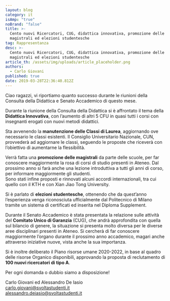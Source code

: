 ```yaml
---
layout: blog
category: it
isAmp: "true"
noBrand: "false"
title: >-
  Cento nuovi Ricercatori, CUG, didattica innovativa, promozione delle
  magistrali ed elezioni studentesche
tag: Rappresentanza
desc: >-
  Cento nuovi Ricercatori, CUG, didattica innovativa, promozione delle
  magistrali ed elezioni studentesche
article_th: /assets/img/uploads/article_placeholder.png
authors:
  - Carlo Giovani
published: true
date: 2019-03-28T22:36:40.812Z
---
```


Ciao ragazzi, vi riportiamo quanto successo durante le riunioni della Consulta della Didattica e Senato Accademico di questo mese.

Durante la riunione della Consulta della Didattica si è affrontato il tema della  **Didattica Innovativa**, con l’aumento di altri 5 CFU in quasi tutti i corsi con insegnanti erogati con nuovi metodi didattici.

Sta avvenendo la  **manutenzione delle Classi di Laurea**, aggiornando ove necessario le classi esistenti. Il Consiglio Universitario Nazionale, CUN, provvederà ad aggiornare le classi, seguendo le proposte che riceverà con l’obiettivo di aumentarne la flessibilità.

Verrà fatta una  **promozione delle magistrali**  da parte delle scuole, per far conoscere maggiormente la rosa di corsi di studio presenti in Ateneo. Dal prossimo anno si farà anche una lezione introduttiva a tutti gli anni di corso, per informare maggiormente gli studenti.  
Sono stati infine proposti e rinnovati alcuni accordi internazionali, tra cui quello con il KTH e con Xian Jiao Tong University.

Si è parlato di  **elezioni studentesche**, ottenendo che da quest’anno l’esperienza venga riconosciuta ufficialmente dal Politecnico di Milano tramite un sistema di certificati ed inserita nel Diploma Supplement.

Durante il Senato Accademico è stata presentata la relazione sulle attività del  **Comitato Unico di Garanzia**  (CUG), che andrà approfondita con quella sul bilancio di genere, la situazione si presenta molto diversa per le diverse aree disciplinari presenti in Ateneo. Si cercherà di far conoscere maggiormente l’organo durante il prossimo anno accademico, magari anche attraverso iniziative nuove, vista anche la sua importanza.

Si è inoltre deliberato il Piano risorse umane 2020-2022, in base al quadro delle risorse Organico disponibili, approvando la proposta di reclutamento di  **100 nuovi ricercatori di tipo A**.

Per ogni domanda o dubbio siamo a disposizione!

Carlo Giovani ed Alessandro De Iasio  
<carlo.giovani@svoltastudenti.it>  
<alessandro.deiasio@svoltastudenti.it>
